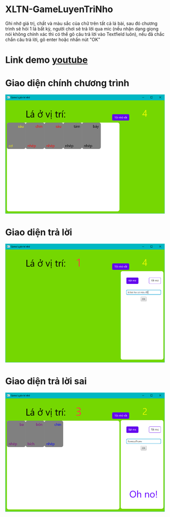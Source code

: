 # XLTN-GameLuyenTriNho
Ghi nhớ giá trị, chất và màu sắc của chữ trên tất cả lá bài, sau đó chương trình sẽ hỏi 1 lá bất kỳ, người chơi sẽ trả lời qua mic (nếu nhận dạng giọng nói không chính xác thì có thể gõ câu trả lời vào Textfield luôn), nếu đã chắc chắn câu trả lời, gõ enter hoặc nhấn nút "OK"
# Link demo [youtube](https://youtu.be/aFv87t6ajtk?t=163)

# Giao diện chính chương trình 
![Giao diện chính](/doc/giaodienchinh.png)
# Giao diện trả lời
![Giao diện chính](/doc/traloi.png)
# Giao diện trả lời sai
![Giao diện chính](/doc/traloisai.png)
